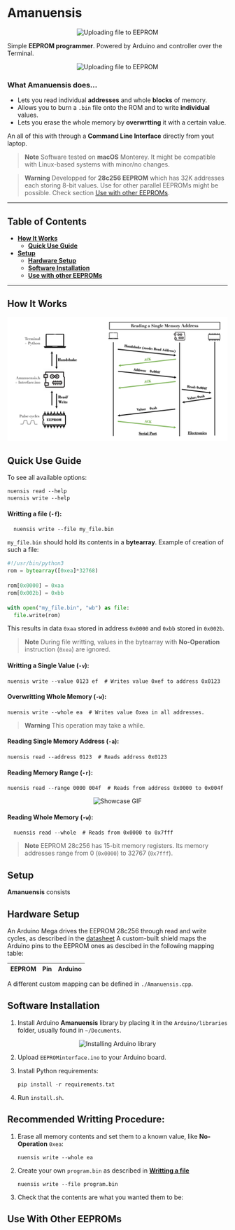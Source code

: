 # Amanuensis

<p align="center">
 <img src="./amanuensis_header.png" alt="Uploading file to EEPROM" width="1000" height="357">
</p>

Simple **EEPROM programmer**. Powered by Arduino and controller over the Terminal.

<p align="center">
 <img src="./nuensis_file.gif" alt="Uploading file to EEPROM" width="1000" height="333">
</p>

### What Amanuensis does...
- Lets you read individual **addresses** and whole **blocks** of memory.
- Allows you to burn a `.bin` file onto the ROM and to write **individual** values.
- Lets you erase the whole memory by **overwrtting** it with a certain value.

An all of this with through a **Command Line Interface** directly from yout laptop.

> **Note**
> Software tested on **macOS** Monterey. It might be compatible with Linux-based systems with minor/no changes.

> **Warning**
> Developped for **28c256 EEPROM** which has 32K addresses each storing 8-bit values.
> Use for other parallel EEPROMs might be possible. Check section [Use with other EEPROMs](#use-with-other-eeproms).

----


## Table of Contents
* **[How It Works](#how-it-works)**
  * **[Quick Use Guide](#quick-use-guide)**
* **[Setup](#setup)**
  * **[Hardware Setup](#hardware-setup)**
  * **[Software Installation](#software-installation)**
  * **[Use with other EEPROMs](#use-with-other-eeproms)**


----


## How It Works

<p align="center">
 <img src="./schema.jpeg" alt="Communication schema">
</p>


## Quick Use Guide

To see all available options:

    nuensis read --help
    nuensis write --help


#### Writting a file (`-f`):

      nuensis write --file my_file.bin
  
`my_file.bin` should hold its contents in a **bytearray**. Example of creation of such a file:
```python
#!/usr/bin/python3
rom = bytearray([0xea]*32768)
  
rom[0x0000] = 0xaa
rom[0x002b] = 0xbb

with open("my_file.bin", "wb") as file:
  file.write(rom)
```
This results in data `0xaa` stored in address `0x0000` and `0xbb` stored in `0x002b`. 
> **Note**
> During file writting, values in the bytearray with **No-Operation** instruction (`0xea`) are ignored.
  
  
#### Writting a Single Value (`-v`):

    nuensis write --value 0123 ef  # Writes value 0xef to address 0x0123
    
    
#### Overwritting Whole Memory (`-w`):

    nuensis write --whole ea  # Writes value 0xea in all addresses.
    
> **Warning**
> This operation may take a while.


#### Reading Single Memory Address (`-a`):

    nuensis read --address 0123  # Reads address 0x0123
  
  
#### Reading Memory Range (`-r`):

    nuensis read --range 0000 004f  # Reads from address 0x0000 to 0x004f
    
<p align="center">
 <img src="./nuensis_read.gif" alt="Showcase GIF" width="900" height="300">
</p>
    


#### Reading Whole Memory (`-w`):

      nuensis read --whole  # Reads from 0x0000 to 0x7fff
      
> **Note**
> EEPROM 28c256 has 15-bit memory registers. Its memory addresses range from 0 (`0x0000`) to 32767 (`0x7fff`).


## Setup
**Amanuensis** consists


## Hardware Setup
An Arduino Mega drives the EEPROM 28c256 through read and write cycles, as described in the [datasheet](https://eater.net/datasheets/28c256.pdf)
A custom-built shield maps the Arduino pins to the EEPROM ones as descibed in the following mapping table:

EEPROM | Pin | Arduino
-------|-----|--------

A different custom mapping can be defined in `./Amanuensis.cpp`.


## Software Installation
1. Install Arduino **Amanuensis** library by placing it in the `Arduino/libraries` folder, usually found in `~/Documents`.

<p align="center">
 <img src="./arduino_install.gif" alt="Installing Arduino library" width="900" height="260">
</p>

2. Upload `EEPROMinterface.ino` to your Arduino board.
3. Install Python requirements:

       pip install -r requirements.txt
       
4. Run `install.sh`.


## Recommended Writting Procedure:

1. Erase all memory contents and set them to a known value, like **No-Operation** `0xea`:

       nuensis write --whole ea
    
2. Create your own `program.bin` as described in **[Writting a file](#writting-a-file)**

       nuensis write --file program.bin

3. Check that the contents are what you wanted them to be:



## Use With Other EEPROMs


